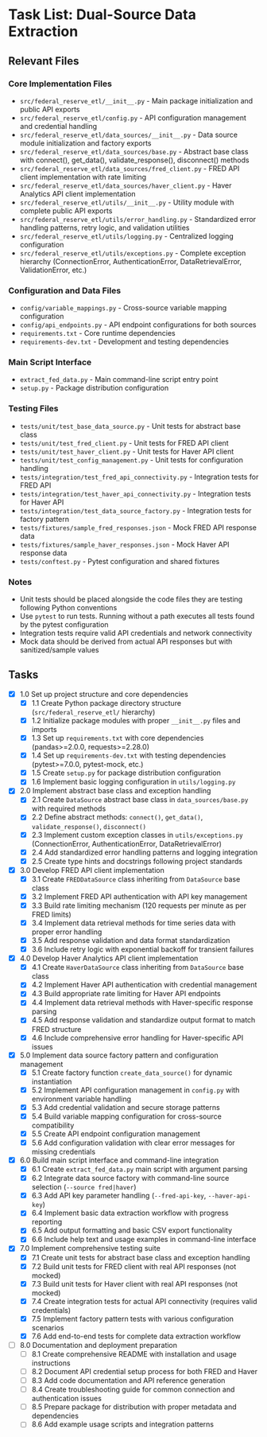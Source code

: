 # Task List: Dual-Source Data Extraction

## Relevant Files

### Core Implementation Files
- `src/federal_reserve_etl/__init__.py` - Main package initialization and public API exports
- `src/federal_reserve_etl/config.py` - API configuration management and credential handling
- `src/federal_reserve_etl/data_sources/__init__.py` - Data source module initialization and factory exports
- `src/federal_reserve_etl/data_sources/base.py` - Abstract base class with connect(), get_data(), validate_response(), disconnect() methods
- `src/federal_reserve_etl/data_sources/fred_client.py` - FRED API client implementation with rate limiting
- `src/federal_reserve_etl/data_sources/haver_client.py` - Haver Analytics API client implementation
- `src/federal_reserve_etl/utils/__init__.py` - Utility module with complete public API exports
- `src/federal_reserve_etl/utils/error_handling.py` - Standardized error handling patterns, retry logic, and validation utilities
- `src/federal_reserve_etl/utils/logging.py` - Centralized logging configuration
- `src/federal_reserve_etl/utils/exceptions.py` - Complete exception hierarchy (ConnectionError, AuthenticationError, DataRetrievalError, ValidationError, etc.)

### Configuration and Data Files
- `config/variable_mappings.py` - Cross-source variable mapping configuration
- `config/api_endpoints.py` - API endpoint configurations for both sources
- `requirements.txt` - Core runtime dependencies
- `requirements-dev.txt` - Development and testing dependencies

### Main Script Interface
- `extract_fed_data.py` - Main command-line script entry point
- `setup.py` - Package distribution configuration

### Testing Files
- `tests/unit/test_base_data_source.py` - Unit tests for abstract base class
- `tests/unit/test_fred_client.py` - Unit tests for FRED API client
- `tests/unit/test_haver_client.py` - Unit tests for Haver API client
- `tests/unit/test_config_management.py` - Unit tests for configuration handling
- `tests/integration/test_fred_api_connectivity.py` - Integration tests for FRED API
- `tests/integration/test_haver_api_connectivity.py` - Integration tests for Haver API
- `tests/integration/test_data_source_factory.py` - Integration tests for factory pattern
- `tests/fixtures/sample_fred_responses.json` - Mock FRED API response data
- `tests/fixtures/sample_haver_responses.json` - Mock Haver API response data
- `tests/conftest.py` - Pytest configuration and shared fixtures

### Notes

- Unit tests should be placed alongside the code files they are testing following Python conventions
- Use `pytest` to run tests. Running without a path executes all tests found by the pytest configuration
- Integration tests require valid API credentials and network connectivity
- Mock data should be derived from actual API responses but with sanitized/sample values

## Tasks

- [x] 1.0 Set up project structure and core dependencies
  - [x] 1.1 Create Python package directory structure (`src/federal_reserve_etl/` hierarchy)
  - [x] 1.2 Initialize package modules with proper `__init__.py` files and imports
  - [x] 1.3 Set up `requirements.txt` with core dependencies (pandas>=2.0.0, requests>=2.28.0)
  - [x] 1.4 Set up `requirements-dev.txt` with testing dependencies (pytest>=7.0.0, pytest-mock, etc.)
  - [x] 1.5 Create `setup.py` for package distribution configuration
  - [x] 1.6 Implement basic logging configuration in `utils/logging.py`

- [x] 2.0 Implement abstract base class and exception handling
  - [x] 2.1 Create `DataSource` abstract base class in `data_sources/base.py` with required methods
  - [x] 2.2 Define abstract methods: `connect()`, `get_data()`, `validate_response()`, `disconnect()`
  - [x] 2.3 Implement custom exception classes in `utils/exceptions.py` (ConnectionError, AuthenticationError, DataRetrievalError)
  - [x] 2.4 Add standardized error handling patterns and logging integration
  - [x] 2.5 Create type hints and docstrings following project standards

- [x] 3.0 Develop FRED API client implementation
  - [x] 3.1 Create `FREDDataSource` class inheriting from `DataSource` base class
  - [x] 3.2 Implement FRED API authentication with API key management
  - [x] 3.3 Build rate limiting mechanism (120 requests per minute as per FRED limits)
  - [x] 3.4 Implement data retrieval methods for time series data with proper error handling
  - [x] 3.5 Add response validation and data format standardization
  - [x] 3.6 Include retry logic with exponential backoff for transient failures

- [x] 4.0 Develop Haver Analytics API client implementation  
  - [x] 4.1 Create `HaverDataSource` class inheriting from `DataSource` base class
  - [x] 4.2 Implement Haver API authentication with credential management
  - [x] 4.3 Build appropriate rate limiting for Haver API endpoints
  - [x] 4.4 Implement data retrieval methods with Haver-specific response parsing
  - [x] 4.5 Add response validation and standardize output format to match FRED structure
  - [x] 4.6 Include comprehensive error handling for Haver-specific API issues

- [x] 5.0 Implement data source factory pattern and configuration management
  - [x] 5.1 Create factory function `create_data_source()` for dynamic instantiation
  - [x] 5.2 Implement API configuration management in `config.py` with environment variable handling
  - [x] 5.3 Add credential validation and secure storage patterns
  - [x] 5.4 Build variable mapping configuration for cross-source compatibility
  - [x] 5.5 Create API endpoint configuration management
  - [x] 5.6 Add configuration validation with clear error messages for missing credentials

- [x] 6.0 Build main script interface and command-line integration
  - [x] 6.1 Create `extract_fed_data.py` main script with argument parsing
  - [x] 6.2 Integrate data source factory with command-line source selection (`--source fred|haver`)
  - [x] 6.3 Add API key parameter handling (`--fred-api-key`, `--haver-api-key`)
  - [x] 6.4 Implement basic data extraction workflow with progress reporting
  - [x] 6.5 Add output formatting and basic CSV export functionality
  - [x] 6.6 Include help text and usage examples in command-line interface

- [x] 7.0 Implement comprehensive testing suite
  - [x] 7.1 Create unit tests for abstract base class and exception handling
  - [x] 7.2 Build unit tests for FRED client with real API responses (not mocked)
  - [x] 7.3 Build unit tests for Haver client with real API responses (not mocked)
  - [x] 7.4 Create integration tests for actual API connectivity (requires valid credentials)
  - [x] 7.5 Implement factory pattern tests with various configuration scenarios
  - [x] 7.6 Add end-to-end tests for complete data extraction workflow

- [ ] 8.0 Documentation and deployment preparation
  - [ ] 8.1 Create comprehensive README with installation and usage instructions
  - [ ] 8.2 Document API credential setup process for both FRED and Haver
  - [ ] 8.3 Add code documentation and API reference generation
  - [ ] 8.4 Create troubleshooting guide for common connection and authentication issues
  - [ ] 8.5 Prepare package for distribution with proper metadata and dependencies
  - [ ] 8.6 Add example usage scripts and integration patterns